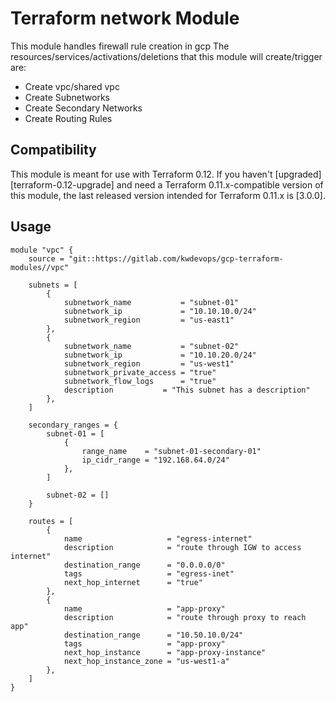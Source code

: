 # Terraform network Module

This module handles firewall rule creation in gcp
The resources/services/activations/deletions that this module will create/trigger are:
- Create vpc/shared vpc
- Create Subnetworks
- Create Secondary Networks
- Create Routing Rules


## Compatibility

This module is meant for use with Terraform 0.12. If you haven't
[upgraded][terraform-0.12-upgrade] and need a Terraform
0.11.x-compatible version of this module, the last released version
intended for Terraform 0.11.x is [3.0.0].

## Usage

```hcl
module "vpc" {
    source = "git::https://gitlab.com/kwdevops/gcp-terraform-modules//vpc"

    subnets = [
        {
            subnetwork_name           = "subnet-01"
            subnetwork_ip             = "10.10.10.0/24"
            subnetwork_region         = "us-east1"
        },
        {
            subnetwork_name           = "subnet-02"
            subnetwork_ip             = "10.10.20.0/24"
            subnetwork_region         = "us-west1"
            subnetwork_private_access = "true"
            subnetwork_flow_logs      = "true"
            description           = "This subnet has a description"
        },
    ]

    secondary_ranges = {
        subnet-01 = [
            {
                range_name    = "subnet-01-secondary-01"
                ip_cidr_range = "192.168.64.0/24"
            },
        ]

        subnet-02 = []
    }

    routes = [
        {
            name                   = "egress-internet"
            description            = "route through IGW to access internet"
            destination_range      = "0.0.0.0/0"
            tags                   = "egress-inet"
            next_hop_internet      = "true"
        },
        {
            name                   = "app-proxy"
            description            = "route through proxy to reach app"
            destination_range      = "10.50.10.0/24"
            tags                   = "app-proxy"
            next_hop_instance      = "app-proxy-instance"
            next_hop_instance_zone = "us-west1-a"
        },
    ]
}
```